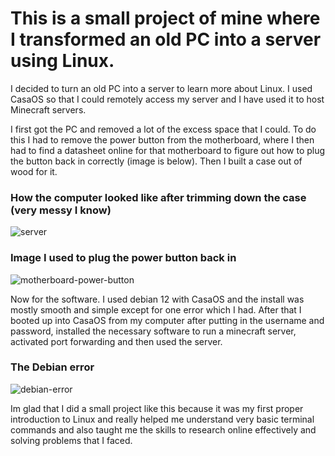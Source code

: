 # This is a small project of mine where I transformed an old PC into a server using Linux.

I decided to turn an old PC into a server to learn more about Linux. I used CasaOS so that I could remotely access my server and I have used it to host Minecraft servers.

I first got the PC and removed a lot of the excess space that I could. To do this I had to remove the power button from the motherboard, where I then had to find a datasheet online for that motherboard to figure out how to plug the button back in correctly (image is below). Then I built a case out of wood for it.

### How the computer looked like after trimming down the case (very messy I know)
![server](https://github.com/user-attachments/assets/2b2bc28d-99d3-40b8-a1d6-423df26bd70a)

### Image I used to plug the power button back in
![motherboard-power-button](https://github.com/user-attachments/assets/01a316bd-3617-4a4f-a10d-a39ad96952d9)

Now for the software. I used debian 12 with CasaOS and the install was mostly smooth and simple except for one error which I had. After that I booted up into CasaOS from my computer after putting in the username and password, installed the necessary software to run a minecraft server, activated port forwarding and then used the server.

### The Debian error
![debian-error](https://github.com/user-attachments/assets/1f7a0087-5cd8-46cc-8ea2-27c772b197fa)

Im glad that I did a small project like this because it was my first proper introduction to Linux and really helped me understand very basic terminal commands and also taught me the skills to research online effectively and solving problems that I faced.
